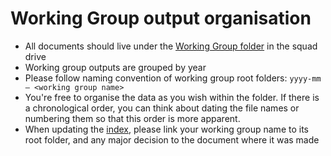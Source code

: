 # Working Group output organisation

* All documents should live under the [Working Group folder](https://drive.google.com/drive/folders/1r7gBoCtaM2-Qqmc_bhnRCKIMTrb0vWVb) in the squad drive
* Working group outputs are grouped by year
* Please follow naming convention of working group root folders: `yyyy-mm – <working group name>`
* You're free to organise the data as you wish within the folder. If there is a chronological order, you can think about dating the file names or numbering them so that this order is more apparent.
* When updating the [index](index.md), please link your working group name to its root folder, and any major decision to the document where it was made